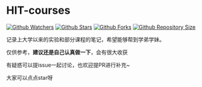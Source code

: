 # HIT-courses
[![Github Watchers](https://img.shields.io/github/watchers/rookiexiong7/HIT-courses.svg?style=flat&label=watchers&color=blue)](https://github.com/rookiexiong7/HIT-courses/watchers)  [![Github Stars](https://img.shields.io/github/stars/rookiexiong7/HIT-courses.svg?style=flat&label=stars&color=yellow)](https://github.com/rookiexiong7/HIT-courses/stargazers)  [![Github Forks](https://img.shields.io/github/forks/rookiexiong7/HIT-courses.svg?style=flat&label=forks&color=green)](https://github.com/rookiexiong7/HIT-courses/network/members)  [![Github Repository Size](https://img.shields.io/github/repo-size/rookiexiong7/HIT-courses.svg?style=flat&label=repo-size&color=orange)](https://github.com/rookiexiong7/HIT-courses)

记录上大学以来的实验和部分课程的笔记，希望能够帮到学弟学妹。

仅供参考，**建议还是自己认真做一下**，会有很大收获

有疑惑可以提issue一起讨论，也欢迎提PR进行补充~

大家可以点点star呀
